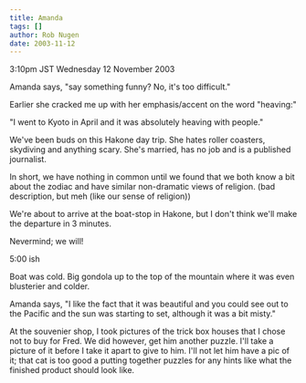 ```yaml
---
title: Amanda
tags: []
author: Rob Nugen
date: 2003-11-12
---
```


<p class=date>3:10pm JST Wednesday 12 November 2003</p>

<p>Amanda says, "say something funny?  No, it's too difficult."</p>

<p>Earlier she cracked me up with her emphasis/accent on the word
"heaving:"</p>

<p>"I went to Kyoto in April and it was absolutely heaving with
people."</p>

<p>We've been buds on this Hakone day trip.  She hates roller
coasters, skydiving and anything scary.  She's married, has no job and
is a published journalist.</p>

<p>In short, we have nothing in common until we found that we both
know a bit about the zodiac and have similar non-dramatic views of
religion.  (bad description, but meh (like our sense of religion))</p>

<p>We're about to arrive at the boat-stop in Hakone, but I don't think
we'll make the departure in 3 minutes.</p>

<p>Nevermind; we will!</p>

<p>5:00 ish</p>

<p>Boat was cold.  Big gondola up to the top of the mountain where it
was even blusterier and colder.</p>

<p>Amanda says, "I like the fact that it was beautiful and you could
see out to the Pacific and the sun was starting to set, although it
was a bit misty."</p>

<p>At the souvenier shop, I took pictures of the trick box houses that
I chose not to buy for Fred.  We did however, get him another puzzle.
I'll take a picture of it before I take it apart to give to him.  I'll
not let him have a pic of it; that cat is too good a putting together
puzzles for any hints like what the finished product should look
like.</p>

